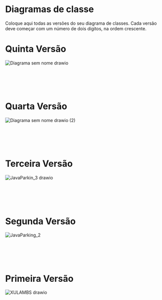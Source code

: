 # Diagramas de classe
Coloque aqui todas as versões do seu diagrama de classes. Cada versão deve começar com um número de dois dígitos, na ordem crescente.
# Quinta Versão
![Diagrama sem nome drawio](https://github.com/user-attachments/assets/7741dae2-49d5-4bbb-acfb-bf1e06b9b3e5)
#
<br><br>
# Quarta Versão
![Diagrama sem nome drawio (2)](https://github.com/user-attachments/assets/ca50ef7b-12ae-457e-a8f7-7b650db59e61)
#
<br><br>
# Terceira Versão
![JavaParkin_3 drawio](https://github.com/user-attachments/assets/cba8c369-c7c4-480d-8e7b-d883e1ce043f)
#
<br><br>
# Segunda Versão
![JavaParking_2](https://github.com/user-attachments/assets/91e8fbde-5f73-4808-8516-6e1143365101)
#
<br><br>
# Primeira Versão
![XULAMBS drawio](https://github.com/user-attachments/assets/4377ab12-8c89-407c-b4a8-d57ffb51c661)
#

